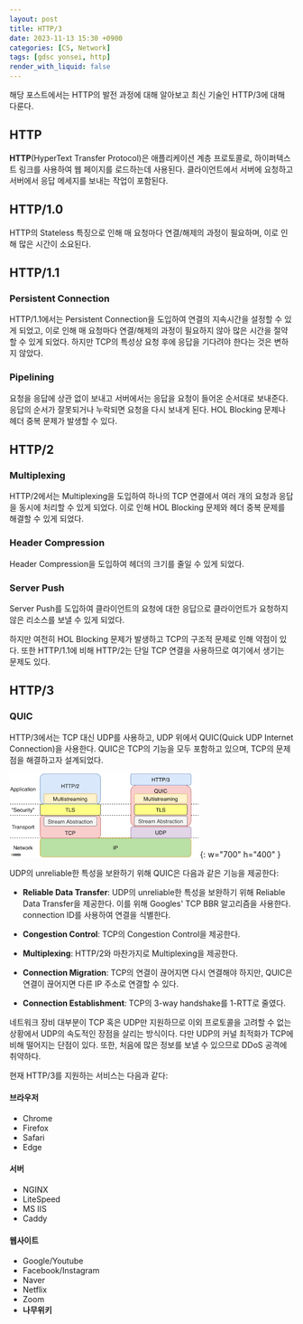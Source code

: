 ```yaml
---
layout: post
title: HTTP/3
date: 2023-11-13 15:30 +0900
categories: [CS, Network]
tags: [gdsc yonsei, http]
render_with_liquid: false
---
```


해당 포스트에서는 HTTP의 발전 과정에 대해 알아보고 최신 기술인 HTTP/3에 대해 다룬다.

## HTTP

**HTTP**(HyperText Transfer Protocol)은 애플리케이션 계층 프로토콜로, 하이퍼텍스트 링크를 사용하여 웹 페이지를 로드하는데 사용된다. 클라이언트에서 서버에 요청하고 서버에서 응답 메세지를 보내는 작업이 포함된다.

## HTTP/1.0

HTTP의 Stateless 특징으로 인해 매 요청마다 연결/해제의 과정이 필요하며, 이로 인해 많은 시간이 소요된다.

## HTTP/1.1

### Persistent Connection

HTTP/1.1에서는 Persistent Connection을 도입하여 연결의 지속시간을 설정할 수 있게 되었고, 이로 인해 매 요청마다 연결/해제의 과정이 필요하지 않아 많은 시간을 절약할 수 있게 되었다. 하지만 TCP의 특성상 요청 후에 응답을 기다려야 한다는 것은 변하지 않았다.

### Pipelining

요청을 응답에 상관 없이 보내고 서버에서는 응답을 요청이 들어온 순서대로 보내준다. 응답의 순서가 잘못되거나 누락되면 요청을 다시 보내게 된다. HOL Blocking 문제나 헤더 중복 문제가 발생할 수 있다.

## HTTP/2

### Multiplexing

HTTP/2에서는 Multiplexing을 도입하여 하나의 TCP 연결에서 여러 개의 요청과 응답을 동시에 처리할 수 있게 되었다. 이로 인해 HOL Blocking 문제와 헤더 중복 문제를 해결할 수 있게 되었다.

### Header Compression

Header Compression을 도입하여 헤더의 크기를 줄일 수 있게 되었다.

### Server Push

Server Push를 도입하여 클라이언트의 요청에 대한 응답으로 클라이언트가 요청하지 않은 리소스를 보낼 수 있게 되었다.

하지만 여전히 HOL Blocking 문제가 발생하고 TCP의 구조적 문제로 인해 약점이 있다. 또한 HTTP/1.1에 비해 HTTP/2는 단일 TCP 연결을 사용하므로 여기에서 생기는 문제도 있다.

## HTTP/3

### QUIC

HTTP/3에서는 TCP 대신 UDP를 사용하고, UDP 위에서 QUIC(Quick UDP Internet Connection)을 사용한다. QUIC은 TCP의 기능을 모두 포함하고 있으며, TCP의 문제점을 해결하고자 설계되었다.

![HTTP/3](/assets/img/posts/http3.png){: w="700" h="400" }

UDP의 unreliable한 특성을 보완하기 위해 QUIC은 다음과 같은 기능을 제공한다:

- **Reliable Data Transfer**: UDP의 unreliable한 특성을 보완하기 위해 Reliable Data Transfer을 제공한다. 이를 위해 Googles' TCP BBR 알고리즘을 사용한다. connection ID를 사용하여 연결을 식별한다.

- **Congestion Control**: TCP의 Congestion Control을 제공한다.

- **Multiplexing**: HTTP/2와 마찬가지로 Multiplexing을 제공한다.

- **Connection Migration**: TCP의 연결이 끊어지면 다시 연결해야 하지만, QUIC은 연결이 끊어지면 다른 IP 주소로 연결할 수 있다.

- **Connection Establishment**: TCP의 3-way handshake를 1-RTT로 줄였다.

네트워크 장비 대부분이 TCP 혹은 UDP만 지원하므로 이외 프로토콜을 고려할 수 없는 상황에서 UDP의 속도적인 장점을 살리는 방식이다. 다만 UDP의 커널 최적화가 TCP에 비해 떨어지는 단점이 있다. 또한, 처음에 많은 정보를 보낼 수 있으므로 DDoS 공격에 취약하다.

현재 HTTP/3를 지원하는 서비스는 다음과 같다:

#### 브라우저

- Chrome
- Firefox
- Safari
- Edge

#### 서버

- NGINX
- LiteSpeed
- MS IIS
- Caddy

#### 웹사이트

- Google/Youtube
- Facebook/Instagram
- Naver
- Netflix
- Zoom
- **나무위키**
